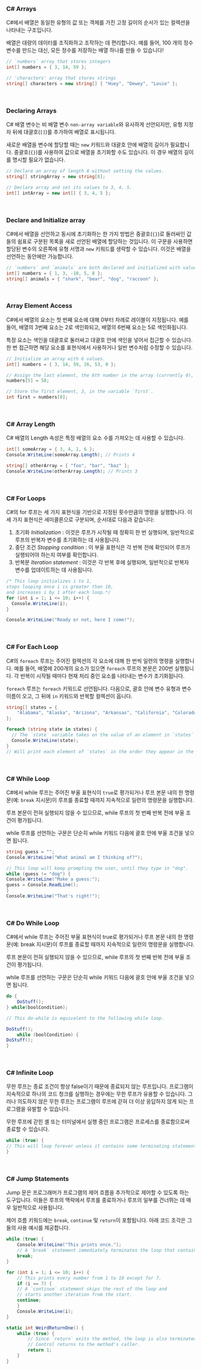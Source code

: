 
<br>

### C# Arrays

C#에서 배열은 동일한 유형의 값 또는 객체를 가진 고정 길이의 순서가 있는 컬렉션을 나타내는 구조입니다.

배열은 대량의 데이터를 조직화하고 조작하는 데 편리합니다. 예를 들어, 100 개의 정수 변수를 만드는 대신, 모든 정수를 저장하는 배열 하나를 만들 수 있습니다!


```csharp
// `numbers` array that stores integers
int[] numbers = { 3, 14, 59 };

// 'characters' array that stores strings
string[] characters = new string[] { "Huey", "Dewey", "Louie" };
```


<br>


### Declaring Arrays

C# 배열 변수는 비 배열 변수 `non-array variable`와 유사하게 선언되지만, 유형 지정자 뒤에 대괄호(`[]`)를 추가하여 배열로 표시됩니다.

새로운 배열을 변수에 할당할 때는 `new` 키워드와 대괄호 안에 배열의 길이가 필요합니다. 중괄호(`{}`)를 사용하여 값으로 배열을 초기화할 수도 있습니다. 이 경우 배열의 길이를 명시할 필요가 없습니다.

```csharp
// Declare an array of length 8 without setting the values.
string[] stringArray = new string[8];

// Declare array and set its values to 3, 4, 5.
int[] intArray = new int[] { 3, 4, 5 };
```


<br>


### Declare and Initialize array

C#에서 배열을 선언하고 동시에 초기화하는 한 가지 방법은 중괄호(`{}`)로 둘러싸인 값들의 쉼표로 구분된 목록을 새로 선언된 배열에 할당하는 것입니다. 이 구문을 사용하면 할당된 변수의 오른쪽에 유형 서명과 `new` 키워드를 생략할 수 있습니다. 이것은 배열을 선언하는 동안에만 가능합니다.

```csharp
// `numbers` and `animals` are both declared and initialized with values.
int[] numbers = { 1, 3, -10, 5, 8 };
string[] animals = { "shark", "bear", "dog", "raccoon" };
```


<br>

### Array Element Access


C#에서 배열의 요소는 첫 번째 요소에 대해 0부터 차례로 레이블이 지정됩니다. 예를 들어, 배열의 3번째 요소는 2로 색인화되고, 배열의 6번째 요소는 5로 색인화됩니다.

특정 요소는 색인을 대괄호로 둘러싸고 대괄호 안에 색인을 넣어서 접근할 수 있습니다. 한 번 접근하면 해당 요소를 표현식에서 사용하거나 일반 변수처럼 수정할 수 있습니다.

```csharp
// Initialize an array with 6 values.
int[] numbers = { 3, 14, 59, 26, 53, 0 };

// Assign the last element, the 6th number in the array (currently 0), to 58.
numbers[5] = 58;

// Store the first element, 3, in the variable `first`.
int first = numbers[0];
```


<br>


### C# Array Length

C# 배열의 Length 속성은 특정 배열의 요소 수를 가져오는 데 사용할 수 있습니다.


```csharp
int[] someArray = { 3, 4, 1, 6 };
Console.WriteLine(someArray.Length); // Prints 4

string[] otherArray = { "foo", "bar", "baz" };
Console.WriteLine(otherArray.Length); // Prints 3
```



<br>

### C# For Loops

C#의 for 루프는 세 가지 표현식을 기반으로 지정된 횟수만큼의 명령을 실행합니다. 이 세 가지 표현식은 세미콜론으로 구분되며, 순서대로 다음과 같습니다:

1. 초기화 *Initialization* : 이것은 루프가 시작될 때 정확히 한 번 실행되며, 일반적으로 루프의 반복자 변수를 초기화하는 데 사용됩니다.
2. 중단 조건 *Stopping condition* : 이 부울 표현식은 각 반복 전에 확인되어 루프가 실행되어야 하는지 여부를 확인합니다.
3. 반복문 *Iteration statement* : 이것은 각 반복 후에 실행되며, 일반적으로 반복자 변수를 업데이트하는 데 사용됩니다.


```csharp
/* This loop initializes i to 1, 
stops looping once i is greater than 10, 
and increases i by 1 after each loop.*/
for (int i = 1; i <= 10; i++) {
  Console.WriteLine(i); 
}

Console.WriteLine("Ready or not, here I come!");
```


<br>


### C# For Each Loop

C#의 `foreach` 루프는 주어진 컬렉션의 각 요소에 대해 한 번씩 일련의 명령을 실행합니다. 예를 들어, 배열에 200개의 요소가 있으면 `foreach` 루프의 본문은 200번 실행됩니다. 각 반복이 시작될 때마다 현재 처리 중인 요소를 나타내는 변수가 초기화됩니다.

`foreach` 루프는 `foreach` 키워드로 선언됩니다. 다음으로, 괄호 안에 변수 유형과 변수 이름이 오고, 그 뒤에 `in` 키워드와 반복할 컬렉션이 옵니다.


```csharp
string[] states = { 
	"Alabama", "Alaska", "Arizona", "Arkansas", "California", "Colorado" 
};

foreach (string state in states) {
  // The `state` variable takes on the value of an element in `states` and updates every iteration.
  Console.WriteLine(state);
}
// Will print each element of `states` in the order they appear in the array.
```


<br>


### C# While Loop

C#에서 while 루프는 주어진 부울 표현식이 `true`로 평가되거나 루프 본문 내의 한 명령문(예: `break` 지시문)이 루프를 종료할 때까지 지속적으로 일련의 명령문을 실행합니다.

루프 본문이 전혀 실행되지 않을 수 있으므로, while 루프의 첫 번째 반복 전에 부울 조건이 평가됩니다.

while 루프를 선언하는 구문은 단순히 while 키워드 다음에 괄호 안에 부울 조건을 넣으면 됩니다.

```csharp
string guess = "";
Console.WriteLine("What animal am I thinking of?");

// This loop will keep prompting the user, until they type in "dog".
while (guess != "dog") {
Console.WriteLine("Make a guess:");
guess = Console.ReadLine();
}
Console.WriteLine("That's right!");
```


<br>


### C# Do While Loop
  
C#에서 while 루프는 주어진 부울 표현식이 true로 평가되거나 루프 본문 내의 한 명령문(예: break 지시문)이 루프를 종료할 때까지 지속적으로 일련의 명령문을 실행합니다.

루프 본문이 전혀 실행되지 않을 수 있으므로, while 루프의 첫 번째 반복 전에 부울 조건이 평가됩니다.

while 루프를 선언하는 구문은 단순히 while 키워드 다음에 괄호 안에 부울 조건을 넣으면 됩니다.


```csharp
do {
	DoStuff();
} while(boolCondition);

// This do-while is equivalent to the following while loop.

DoStuff();
	while (boolCondition) {
DoStuff();
}
```


<br>


### C# Infinite Loop

무한 루프는 종료 조건이 항상 false이기 때문에 종료되지 않는 루프입니다. 프로그램이 지속적으로 하나의 코드 청크를 실행하는 경우에는 무한 루프가 유용할 수 있습니다. 그러나 의도하지 않은 무한 루프는 프로그램이 루프에 갇혀 더 이상 응답하지 않게 되는 프로그램을 유발할 수 있습니다.

무한 루프에 갇힌 셸 또는 터미널에서 실행 중인 프로그램은 프로세스를 종료함으로써 종료할 수 있습니다.


```csharp
while (true) {
// This will loop forever unless it contains some terminating statement such as `break`.
}
```


<br>


### C# Jump Statements

  
Jump 문은 프로그래머가 프로그램의 제어 흐름을 추가적으로 제어할 수 있도록 하는 도구입니다. 이들은 루프의 맥락에서 루프를 종료하거나 루프의 일부를 건너뛰는 데 매우 일반적으로 사용됩니다.

제어 흐름 키워드에는 `break`, `continue` 및 `return`이 포함됩니다. 아래 코드 조각은 그들의 사용 예시를 제공합니다.

```csharp
while (true) {
	Console.WriteLine("This prints once.");
	// A `break` statement immediately terminates the loop that contains it.
	break;
}

for (int i = 1; i <= 10; i++) {
	// This prints every number from 1 to 10 except for 7.
	if (i == 7) {
	// A `continue` statement skips the rest of the loop and 
	// starts another iteration from the start.
	continue;
	}
	Console.WriteLine(i);
}

static int WeirdReturnOne() {
	while (true) {
		// Since `return` exits the method, the loop is also terminated. 
		// Control returns to the method's caller.
		return 1;
	}
}
```



